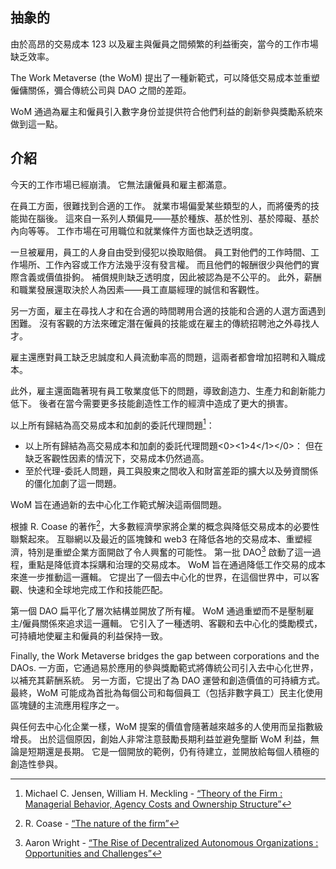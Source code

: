 

## 抽象的

由於高昂的交易成本 123 以及雇主與僱員之間頻繁的利益衝突，當今的工作市場缺乏效率。

The Work Metaverse (the WoM) 提出了一種新範式，可以降低交易成本並重塑僱傭關係，彌合傳統公司與 DAO 之間的差距。

WoM 通過為雇主和僱員引入數字身份並提供符合他們利益的創新參與獎勵系統來做到這一點。

## 介紹

今天的工作市場已經崩潰。 它無法讓僱員和雇主都滿意。

在員工方面，很難找到合適的工作。 就業市場偏愛某些類型的人，而將優秀的技能拋在腦後。 這來自一系列人類偏見——基於種族、基於性別、基於障礙、基於內向等等。 工作市場在可用職位和就業條件方面也缺乏透明度。

一旦被雇用，員工的人身自由受到侵犯以換取賠償。 員工對他們的工作時間、工作場所、工作內容或工作方法幾乎沒有發言權。 而且他們的報酬很少與他們的實際含義或價值掛鉤。 補償規則缺乏透明度，因此被認為是不公平的。 此外，薪酬和職業發展還取決於人為因素——員工直屬經理的誠信和客觀性。

另一方面，雇主在尋找人才和在合適的時間聘用合適的技能和合適的人選方面遇到困難。 沒有客觀的方法來確定潛在僱員的技能或在雇主的傳統招聘池之外尋找人才。

雇主還應對員工缺乏忠誠度和人員流動率高的問題，這兩者都會增加招聘和入職成本。

此外，雇主還面臨著現有員工敬業度低下的問題，導致創造力、生產力和創新能力低下。 後者在當今需要更多技能創造性工作的經濟中造成了更大的損害。

以上所有歸結為高交易成本和加劇的委託代理問題[^4]：

- 以上所有歸結為高交易成本和加劇的委託代理問題<0><1>4</1></0>： 但在缺乏客觀性因素的情況下，交易成本仍然過高。
- 至於代理-委託人問題，員工與股東之間收入和財富差距的擴大以及勞資關係的僵化加劇了這一問題。

WoM 旨在通過新的去中心化工作範式解決這兩個問題。

根據 R. Coase 的著作[^5]，大多數經濟學家將企業的概念與降低交易成本的必要性聯繫起來。 互聯網以及最近的區塊鍊和 web3 在降低各地的交易成本、重塑經濟，特別是重塑企業方面開啟了令人興奮的可能性。 第一批 DAO[^6] 啟動了這一過程，重點是降低資本採購和治理的交易成本。 WoM 旨在通過降低工作交易的成本來進一步推動這一邏輯。 它提出了一個去中心化的世界，在這個世界中，可以客觀、快速和全球地完成工作和技能匹配。

第一個 DAO 扁平化了層次結構並開放了所有權。 WoM 通過重塑而不是壓制雇主/僱員關係來追求這一邏輯。 它引入了一種透明、客觀和去中心化的獎勵模式，可持續地使雇主和僱員的利益保持一致。

Finally, the Work Metaverse bridges the gap between corporations and the DAOs. 一方面，它通過易於應用的參與獎勵範式將傳統公司引入去中心化世界，以補充其薪酬系統。 另一方面，它提出了為 DAO 運營和創造價值的可持續方式。 最終，WoM 可能成為首批為每個公司和每個員工（包括非數字員工）民主化使用區塊鏈的主流應用程序之一。

與任何去中心化企業一樣，WoM 提案的價值會隨著越來越多的人使用而呈指數級增長。 出於這個原因，創始人非常注意鼓勵長期利益並避免壟斷 WoM 利益，無論是短期還是長期。 它是一個開放的範例，仍有待建立，並開放給每個人積極的創造性參與。


[^1]: Suzanne Young - [“Transaction Cost Economics”](https://www.academia.edu/24703426/Transaction_Cost_Economics)
[^2]: Jan Drahokoupil, Agnieszka Piasna - [“Work in the Platform Economy: Beyond Lower Transaction Costs”](https://www.intereconomics.eu/contents/year/2017/number/6/article/work-in-the-platform-economy-beyond-lower-transaction-costs.html)
[^3]: Seth C. Oranburg, Liya Palagashvili - [“Transaction Cost Economics, Labor Law and the Gig Economy”](https://dsc.duq.edu/cgi/viewcontent.cgi?article=1115&context=law-faculty-scholarship)
[^4]: Michael C. Jensen, William H. Meckling - [“Theory of the Firm : Managerial Behavior, Agency Costs and Ownership Structure”](https://www.sfu.ca/~wainwrig/Econ400/jensen-meckling.pdf)
[^5]: R. Coase - [“The nature of the firm”](http://econdse.org/wp-content/uploads/2014/09/firm-coase.pdf)
[^6]: Aaron Wright - [“The Rise of Decentralized Autonomous Organizations : Opportunities and Challenges”](https://stanford-jblp.pubpub.org/pub/rise-of-daos/release/1)

